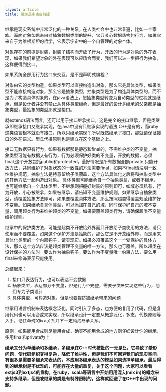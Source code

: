 ```yaml
---
layout: article
title: 继承是多态的前提
---
```


继承是现实系统中非常泛化的一种关系，在人类社会中也非常普遍，比如一个家族。面向对象如果来自对抽象数据类型的提升，它只关心数据结构的行为，如果它来自于为维根斯坦的哲学，它表示宇宙中的一个自管理的对象个体。
 
对象存在的前提是封装，封装了结构而开放了行为，开放的行为是对象的外在表现，如果我们希望对象的外在表现可以应场合而变，我们可以进一步把行为抽象，这样便得到接口。
 
如果系统全部用行为接口来交互，是不是声明式编程？
 
对象由它的类型构造，如果类型可以直接构造出对象，那么它是具体类型，如果类型不能直接构造对象，那么它是抽象类型，抽象类型是为了构造具体类型的，而不是为了构造具体对象的，在java语法上，把抽象类型转变为自动类型的过程就是继承，但是设计者并没有禁止从具体类型继承，但是最好的设计是继承的父亲都是抽象类型，最抽象的类型那就是接口。
 
就extends语法而言，还可以用于接口继承接口，这是完全的接口继承，但是类继承即继承接口又继承实现，在java中没有只继承实现的语法,C++是有的，而ruby这类语言根本就没有接口，所以只继承实现？所以既然继承了接口，那就请保证接口的外在语义。里氏代换原则也是建立在这个基础之上。
 
接口无数据只有行为，如果有数据那是静态和final的，不需维护类的不变量，抽象类型可能有数据又有行为，行为必须保护好类的不变量，开放的数据，必须final,这个开放包括public和protected，最好情况是所有数据全部private,只能开放方法，共同维护了对象状态的一致性的方法需要final，如果不final请注明一致性维护规范，抽象方法是特意留给子类覆盖，这个方法具体化之后将和抽象类型中的其他方法一起构造出对象。
具体类型可能继承自一个抽象类型，或者不继承，也可能继承自一个具体类型，不继承则把握好封装的原则即可，如域必须私有，行为开放，小心被继承，如果被继承，请告知不变量维护规则，如果继承自抽象类型，请覆盖抽象方法即可，如果要覆盖具体方法，那么按照超类得覆盖规范维护好不变量。如果继承自具体类型，可以添加在自己的域，同时保护好自己的域不变量，调用超类行为来维护超类的不变量，如果要覆盖超类行为，请确保超类不变量维护规则。
 
继承中的保护类方法，可能是超类不开放给外界而只开放给子类使用的方法，请只使用而不要覆盖，如果这个保护方法是抽象的，那么它是不开放给外界，而是用来具体化类型的一个内部钩子，请实现它。如果必须覆盖这个一个受保护的具体方法，那么这个方法应该是超类管理不变量的唯一方法，那么也可覆盖，所以超类在设计保护的方法时，要么作为抽象钩子，要么作为不变量唯一约束方法，要么用final来修饰表示只能使用。
 
总结起来：

1. 接口只表达行为，也可以表达不变数据
2. 抽象类型，表达部分不变量，但是行为不完整，需要子类来实现这些行为，他们专为子类设计
3. 具体类型，可构造对象，但是也要提防被继承带来的问题



继承用语言机制来表达概念泛化，同时引入了多态，也方便的复用了代码，但是复用代码也可以用合成来实现，所以继承设计一定要从概念泛化，多态，代换原则等入手，记住单纯的is a关系并不一定构成继承关系。
 
原则：如果能用合成则尽量用合成，确实不能用合成的地方则仔细设计你的继承，多用final和private为上

__继承又分为单继承和多继承，多继承在C++时代被批的一无是处，它导致了菱形问题，使代码组织变得复杂，降低了维护性，但是我们不可回避我们的现实空间，有很多是需要多继承来表达的，本应用多继承表达的模型如果选择单继承，最后得到的继承树是不优雅的，可能存在大量的重复，关于这个问题，大家可以看看extjs3到extjs4的重构。在ruby，scala等语言中开始用用混入(mix in)的概念来支持多继承，但是被继承的类是有特殊限制的，这样就回避了在C++中出现的问题。__
